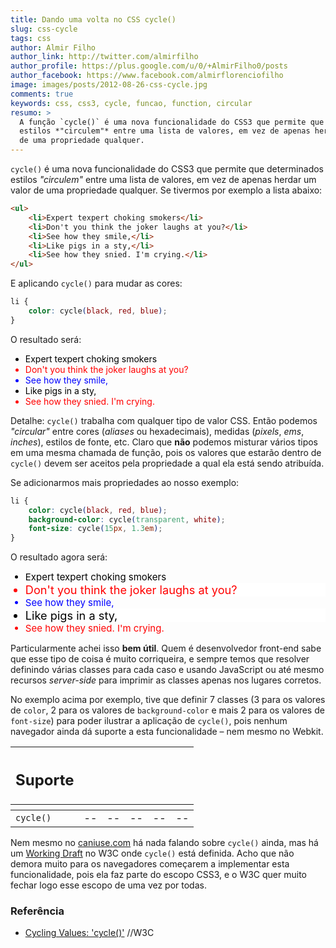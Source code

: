 ```yaml
---
title: Dando uma volta no CSS cycle()
slug: css-cycle
tags: css
author: Almir Filho
author_link: http://twitter.com/almirfilho
author_profile: https://plus.google.com/u/0/+AlmirFilho0/posts
author_facebook: https://www.facebook.com/almirflorenciofilho
image: images/posts/2012-08-26-css-cycle.jpg
comments: true
keywords: css, css3, cycle, funcao, function, circular
resumo: >
  A função `cycle()` é uma nova funcionalidade do CSS3 que permite que determinados
  estilos *"circulem"* entre uma lista de valores, em vez de apenas herdar um valor
  de uma propriedade qualquer.
---
```

<style>
.example .c1 {
	color: black;
}
.example .c2 {
	color: red;
}
.example .c3 {
	color: blue;
}
.example .b1 {
	background-color: transparent;
}
.example .b2 {
	background-color: white;
}
.example .f1 {
	font-size: 15px;
}
.example .f2 {
	font-size: 1.3em;
}
</style>
`cycle()` é uma nova funcionalidade do CSS3 que permite que determinados estilos *"circulem"* entre uma lista de valores, em vez
de apenas herdar um valor de uma propriedade qualquer. Se tivermos por exemplo a lista abaixo:

```html
<ul>
    <li>Expert texpert choking smokers</li>
    <li>Don't you think the joker laughs at you?</li>
    <li>See how they smile,</li>
    <li>Like pigs in a sty,</li>
    <li>See how they snied. I'm crying.</li>
</ul>
```

E aplicando `cycle()` para mudar as cores:

```css
li {
    color: cycle(black, red, blue);
}
```

O resultado será:

<div class="img example">
	<ul>
		<li class="c1">Expert texpert choking smokers</li>
		<li class="c2">Don't you think the joker laughs at you?</li>
		<li class="c3">See how they smile,</li>
		<li class="c1">Like pigs in a sty,</li>
		<li class="c2">See how they snied. I'm crying.</li>
	</ul>
</div>

Detalhe: `cycle()` trabalha com qualquer tipo de valor CSS. Então podemos *"circular"* entre cores (*aliases* ou hexadecimais), medidas (*pixels*, *ems*, *inches*), estilos de fonte, etc.
Claro que **não** podemos misturar vários tipos em uma mesma chamada de função, pois os valores que estarão dentro de `cycle()`
devem ser aceitos pela propriedade a qual ela está sendo atribuída.

Se adicionarmos mais propriedades ao nosso exemplo:

```css
li {
    color: cycle(black, red, blue);
    background-color: cycle(transparent, white);
    font-size: cycle(15px, 1.3em);
}
```

O resultado agora será:

<div class="img example">
	<ul>
		<li class="c1 b1 f1">Expert texpert choking smokers</li>
		<li class="c2 b2 f2">Don't you think the joker laughs at you?</li>
		<li class="c3 b1 f1">See how they smile,</li>
		<li class="c1 b2 f2">Like pigs in a sty,</li>
		<li class="c2 b1 f1">See how they snied. I'm crying.</li>
	</ul>
</div>

Particularmente achei isso **bem útil**. Quem é desenvolvedor front-end sabe que esse tipo de coisa é muito corriqueira,
e sempre temos que resolver definindo várias classes para cada caso e usando JavaScript ou até mesmo recursos *server-side*
para imprimir as classes apenas nos lugares corretos.

No exemplo acima por exemplo, tive que definir 7 classes (3 para os valores de `color`, 2 para os valores de `background-color` e
mais 2 para os valores de `font-size`) para poder ilustrar a aplicação de `cycle()`, pois nenhum navegador ainda dá suporte
a esta funcionalidade – nem mesmo no Webkit.

<table class="support">
	<thead>
		<tr>
			<th class="subject"><h2>Suporte</h2></th>
			<th class="browser chrome"><div class="i"></div></th>
			<th class="browser safari"><div class="i"></div></th>
			<th class="browser firefox"><div class="i"></div></th>
			<th class="browser ie"><div class="i"></div></th>
			<th class="browser opera"><div class="i"></div></th>
		</tr>
		<tr>
			<th></th>
			<th colspan="5" class="base"></th>
		</tr>
	</thead>
	<tbody>
		<tr>
			<td class="property"><code>cycle()</code></td>
			<td>--</td>
			<td>--</td>
			<td>--</td>
			<td>--</td>
			<td>--</td>
		</tr>
	</tbody>
</table>

Nem mesmo no [caniuse.com](http://caniuse.com) há nada falando sobre `cycle()` ainda, mas há um
[Working Draft](http://www.w3.org/TR/css3-values/#cycle-value "Cycling Values: 'cycle()'") no W3C onde `cycle()` está definida.
Acho que não demora muito para os navegadores começarem a implementar esta funcionalidade, pois ela faz parte do escopo CSS3,
e o W3C quer muito fechar logo esse escopo de uma vez por todas.

<aside class="fonte">
	<h3>Referência</h3>
	<ul>
		<li><a href="http://www.w3.org/TR/css3-values/#cycle-value" alt="Cycling Values: 'cycle()'" title="Cycling Values: 'cycle()'">Cycling Values: 'cycle()'</a> <span class="comment">//W3C</span></li>
	</ul>
</aside>
